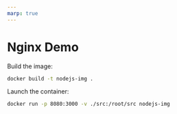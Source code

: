 ```yaml
---
marp: true
---
```


# Nginx Demo

Build the image:
```bash
docker build -t nodejs-img .
```

Launch the container:
```bash
docker run -p 8080:3000 -v ./src:/root/src nodejs-img
```
